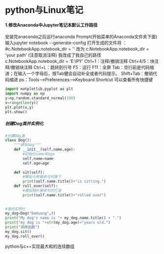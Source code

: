 # python与Linux笔记
#### 1.修改Anaconda中Jupyter笔记本默认工作路径
安装完anaconda之后运行anaconda Prompt(开始菜单的Anaconda文件夹下面)
输入jupyter notebook --generate-config
打开生成的文件将 ：#c.NotebookApp.notebook_dir = '' 
改为 
c.NotebookApp.notebook_dir = 'your path' (注意取消注释)
我改成了我自己的路径 
c.NotebookApp.notebook_dir = 'E:\PY' 
Ctrl+1：注释/撤销注释
Ctrl+4/5：块注释/撤销块注释
Ctrl+L：跳转到行号
F5：运行
F11：全屏
Tab：空行前是代码缩进；在输入一个字母后，按Tab健会自动补全或者代码提示。
Shift+Tab：撤销代码缩进
ps：Tools-->Preferences-->Keyboard Shortcut  可以查看所有快捷键

``` python
import matplotlib.pyplot as plt
import numpy as np
y=np.random.standard_normal(100)
x=range(len(y))
plt.plot(x,y)
plt.show()
```
##### 创建Dog类并实例化
``` python
#创建DOg类
class Dog():
    """模拟dog"""
    def __init__(self,name,age):
        #初始化name和age
        self.name=name
        self.age=age
        
    def sit(self):
        #模拟小狗被命令时蹲下
        print(self.name.title()+"is sitting.")
    def roll_over(self):
        #模拟相扑被命令时打滚
        print(self.name.title()+"rolled over")
        
        
#类的实例化
my_dog=Dog("DaHuang",4)
print("My dog's name is "+ my_dog.name.title() + ".")
print("my dog is "+str(my_dog.age)+"years old.")
print("调用函数")
my_dog.sit()
my_dog.roll_over()
```

python与c++实现最大和的连续数组
